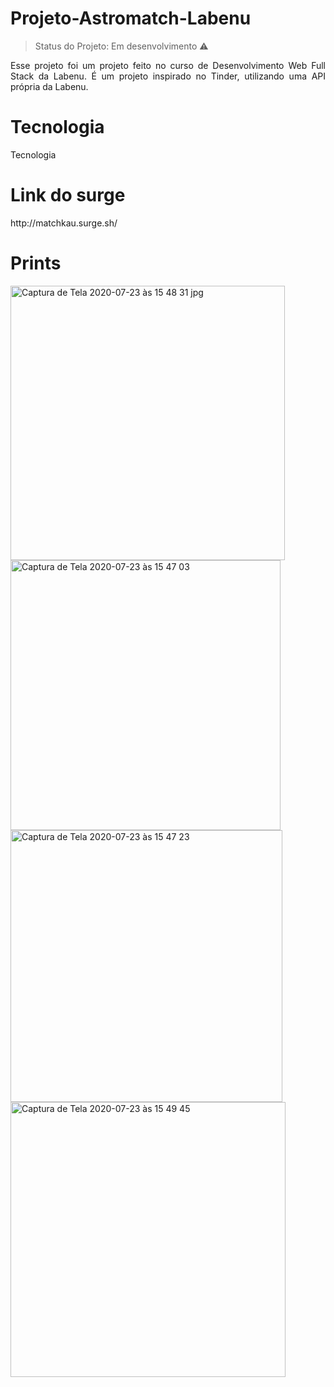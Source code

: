 # Projeto-Astromatch-Labenu

> Status do Projeto: Em desenvolvimento :warning:


<p align="justify"> Esse projeto foi um projeto feito no curso de Desenvolvimento Web Full Stack da Labenu. É um projeto inspirado no Tinder, utilizando uma API própria da Labenu.
 </p>


<h1 align="justify"> Tecnologia </h1>Tecnologia



<h1 align="justify"> Link do surge </h1>

<p align="justify"> http://matchkau.surge.sh/ </p>

<h1 align="justify"> Prints </h1>

<img width="439" alt="Captura de Tela 2020-07-23 às 15 48 31 jpg" src="https://user-images.githubusercontent.com/63555634/88461912-1878ea00-ce7e-11ea-86bf-bea442fe6adc.png">

<img width="432" alt="Captura de Tela 2020-07-23 às 15 47 03" src="https://user-images.githubusercontent.com/63555634/88461973-9f2dc700-ce7e-11ea-9c14-038a19acd2c1.png">

<img width="435" alt="Captura de Tela 2020-07-23 às 15 47 23" src="https://user-images.githubusercontent.com/63555634/88461979-a5bc3e80-ce7e-11ea-90b0-58b4e64ad27c.png">

<img width="440" alt="Captura de Tela 2020-07-23 às 15 49 45" src="https://user-images.githubusercontent.com/63555634/88461985-abb21f80-ce7e-11ea-8437-a0c9190028db.png">




